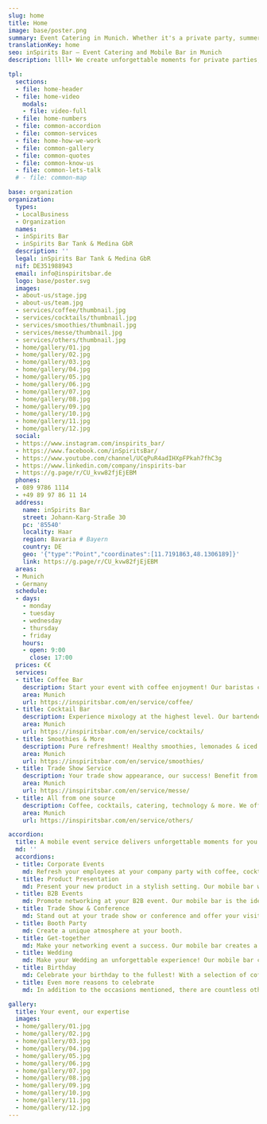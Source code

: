 ```yaml
---
slug: home
title: Home
image: base/poster.png
summary: Event Catering in Munich. Whether it's a private party, summer party, wedding, trade fair event, company celebration or public event, we will create unforgettable moments for you with our mobile, sustainable event service.
translationKey: home
seo: inSpirits Bar – Event Catering and Mobile Bar in Munich
description: llll➤ We create unforgettable moments for private parties, weddings, trade fairs, corporate and public events ✅ with our mobile, sustainable event service.

tpl:
  sections:
  - file: home-header
  - file: home-video
    modals:
    - file: video-full
  - file: home-numbers
  - file: common-accordion
  - file: common-services
  - file: home-how-we-work
  - file: common-gallery
  - file: common-quotes
  - file: common-know-us
  - file: common-lets-talk
  # - file: common-map

base: organization
organization:
  types:
  - LocalBusiness
  - Organization
  names:
  - inSpirits Bar
  - inSpirits Bar Tank & Medina GbR
  description: ''
  legal: inSpirits Bar Tank & Medina GbR
  nif: DE351988943
  email: info@inspiritsbar.de
  logo: base/poster.svg
  images:
  - about-us/stage.jpg
  - about-us/team.jpg
  - services/coffee/thumbnail.jpg
  - services/cocktails/thumbnail.jpg
  - services/smoothies/thumbnail.jpg
  - services/messe/thumbnail.jpg
  - services/others/thumbnail.jpg
  - home/gallery/01.jpg
  - home/gallery/02.jpg
  - home/gallery/03.jpg
  - home/gallery/04.jpg
  - home/gallery/05.jpg
  - home/gallery/06.jpg
  - home/gallery/07.jpg
  - home/gallery/08.jpg
  - home/gallery/09.jpg
  - home/gallery/10.jpg
  - home/gallery/11.jpg
  - home/gallery/12.jpg
  social:
  - https://www.instagram.com/inspirits_bar/
  - https://www.facebook.com/inSpiritsBar/
  - https://www.youtube.com/channel/UCqPuR4adIHXpFPkah7fhC3g
  - https://www.linkedin.com/company/inspirits-bar
  - https://g.page/r/CU_kvw82fjEjEBM
  phones:
  - 089 9786 1114
  - +49 89 97 86 11 14
  address:
    name: inSpirits Bar
    street: Johann-Karg-Straße 30
    pc: '85540'
    locality: Haar
    region: Bavaria # Bayern
    country: DE
    geo: '{"type":"Point","coordinates":[11.7191863,48.1306189]}'
    link: https://g.page/r/CU_kvw82fjEjEBM
  areas:
  - Munich
  - Germany
  schedule:
  - days:
    - monday
    - tuesday
    - wednesday
    - thursday
    - friday
    hours:
    - open: 9:00
      close: 17:00
  prices: €€
  services:
  - title: Coffee Bar
    description: Start your event with coffee enjoyment! Our baristas create unique creations for every occasion. Coffee shop atmosphere for your event.
    area: Munich
    url: https://inspiritsbar.com/en/service/coffee/
  - title: Cocktail Bar
    description: Experience mixology at the highest level. Our bartenders create unique cocktails with fresh ingredients. Perfect for your event.
    area: Munich
    url: https://inspiritsbar.com/en/service/cocktails/
  - title: Smoothies & More
    description: Pure refreshment! Healthy smoothies, lemonades & iced tea for your event. The perfect companion for an energetic day.
    area: Munich
    url: https://inspiritsbar.com/en/service/smoothies/
  - title: Trade Show Service
    description: Your trade show appearance, our success! Benefit from our tailored trade show service in the vicinity of the Munich trade fair.
    area: Munich
    url: https://inspiritsbar.com/en/service/messe/
  - title: All from one source
    description: Coffee, cocktails, catering, technology & more. We offer everything for your perfect event. Tell us your wishes, we make them come true.
    area: Munich
    url: https://inspiritsbar.com/en/service/others/

accordion:
  title: A mobile event service delivers unforgettable moments for you.
  md: ''
  accordions:
  - title: Corporate Events 
    md: Refresh your employees at your company party with coffee, cocktails, or smoothies. Our mobile bar is the ideal place for networking and strengthening team spirit.
  - title: Product Presentation 
    md: Present your new product in a stylish setting. Our mobile bar with its diverse drink menu perfectly complements your presentation.
  - title: B2B Events 
    md: Promote networking at your B2B event. Our mobile bar is the ideal meeting place for your business partners, over a cup of coffee or a refreshing cocktail.
  - title: Trade Show & Conference 
    md: Stand out at your trade show or conference and offer your visitors an unforgettable experience. Our mobile bar with its diverse drink menu makes it possible.
  - title: Booth Party 
    md: Create a unique atmosphere at your booth.
  - title: Get-together
    md: Make your networking event a success. Our mobile bar creates a relaxed atmosphere where new contacts can be made over a drink.
  - title: Wedding
    md: Make your Wedding an unforgettable experience! Our mobile bar creates unique cocktails, coffee for the bride, and refreshing smoothies for the guests.
  - title: Birthday 
    md: Celebrate your birthday to the fullest! With a selection of coffee, cocktails, and smoothies, your party will be the highlight.
  - title: Even more reasons to celebrate
    md: In addition to the occasions mentioned, there are countless other reasons to celebrate. Whether it's a private anniversary, a company anniversary, or a special occasion – we are happy to support you in planning and implementing your individual event.

gallery:
  title: Your event, our expertise
  images:
  - home/gallery/01.jpg
  - home/gallery/02.jpg
  - home/gallery/03.jpg
  - home/gallery/04.jpg
  - home/gallery/05.jpg
  - home/gallery/06.jpg
  - home/gallery/07.jpg
  - home/gallery/08.jpg
  - home/gallery/09.jpg
  - home/gallery/10.jpg
  - home/gallery/11.jpg
  - home/gallery/12.jpg
---
```

